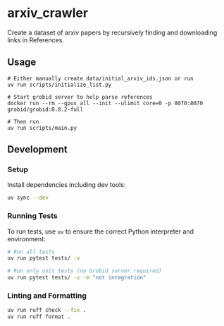 # arxiv_crawler
Create a dataset of arxiv papers by recursively finding and downloading links in References.

## Usage
```
# Either manually create data/initial_arxiv_ids.json or run
uv run scripts/initialize_list.py

# Start grobid server to help parse references
docker run --rm --gpus all --init --ulimit core=0 -p 8070:8070 grobid/grobid:0.8.2-full

# Then run
uv run scripts/main.py
```

## Development

### Setup
Install dependencies including dev tools:
```bash
uv sync --dev
```

### Running Tests
To run tests, use `uv` to ensure the correct Python interpreter and environment:
```bash
# Run all tests
uv run pytest tests/ -v

# Run only unit tests (no Grobid server required)
uv run pytest tests/ -v -m "not integration"
```

### Linting and Formatting
```bash
uv run ruff check --fix .
uv run ruff format .
```